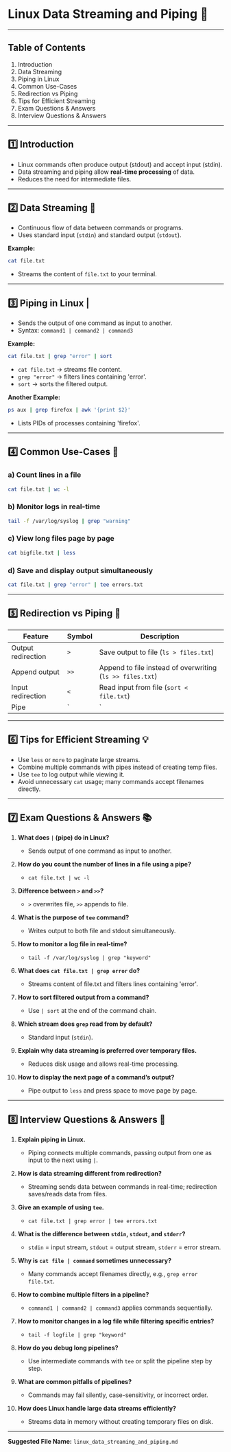 # Linux Data Streaming and Piping 📡

---

## Table of Contents
1. Introduction
2. Data Streaming
3. Piping in Linux
4. Common Use-Cases
5. Redirection vs Piping
6. Tips for Efficient Streaming
7. Exam Questions & Answers
8. Interview Questions & Answers

---

## 1️⃣ Introduction
- Linux commands often produce output (stdout) and accept input (stdin).
- Data streaming and piping allow **real-time processing** of data.
- Reduces the need for intermediate files.

---

## 2️⃣ Data Streaming 🌊
- Continuous flow of data between commands or programs.
- Uses standard input (`stdin`) and standard output (`stdout`).

**Example:**
```bash
cat file.txt
```
- Streams the content of `file.txt` to your terminal.

---

## 3️⃣ Piping in Linux |
- Sends the output of one command as input to another.
- Syntax: `command1 | command2 | command3`

**Example:**
```bash
cat file.txt | grep "error" | sort
```
- `cat file.txt` → streams file content.
- `grep "error"` → filters lines containing 'error'.
- `sort` → sorts the filtered output.

**Another Example:**
```bash
ps aux | grep firefox | awk '{print $2}'
```
- Lists PIDs of processes containing 'firefox'.

---

## 4️⃣ Common Use-Cases 🔧

### a) Count lines in a file
```bash
cat file.txt | wc -l
```

### b) Monitor logs in real-time
```bash
tail -f /var/log/syslog | grep "warning"
```

### c) View long files page by page
```bash
cat bigfile.txt | less
```

### d) Save and display output simultaneously
```bash
cat file.txt | grep "error" | tee errors.txt
```

---

## 5️⃣ Redirection vs Piping 🔄

| Feature | Symbol | Description |
|---------|--------|-------------|
| Output redirection | `>` | Save output to file (`ls > files.txt`) |
| Append output | `>>` | Append to file instead of overwriting (`ls >> files.txt`) |
| Input redirection | `<` | Read input from file (`sort < file.txt`) |
| Pipe | `|` | Send output to another command (`ls | grep txt`) |

---

## 6️⃣ Tips for Efficient Streaming 💡
- Use `less` or `more` to paginate large streams.
- Combine multiple commands with pipes instead of creating temp files.
- Use `tee` to log output while viewing it.
- Avoid unnecessary `cat` usage; many commands accept filenames directly.

---

## 7️⃣ Exam Questions & Answers 📚

1. **What does `|` (pipe) do in Linux?**
   - Sends output of one command as input to another.

2. **How do you count the number of lines in a file using a pipe?**
   - `cat file.txt | wc -l`

3. **Difference between `>` and `>>`?**
   - `>` overwrites file, `>>` appends to file.

4. **What is the purpose of `tee` command?**
   - Writes output to both file and stdout simultaneously.

5. **How to monitor a log file in real-time?**
   - `tail -f /var/log/syslog | grep "keyword"`

6. **What does `cat file.txt | grep error` do?**
   - Streams content of file.txt and filters lines containing 'error'.

7. **How to sort filtered output from a command?**
   - Use `| sort` at the end of the command chain.

8. **Which stream does `grep` read from by default?**
   - Standard input (`stdin`).

9. **Explain why data streaming is preferred over temporary files.**
   - Reduces disk usage and allows real-time processing.

10. **How to display the next page of a command’s output?**
    - Pipe output to `less` and press space to move page by page.

---

## 8️⃣ Interview Questions & Answers 💼

1. **Explain piping in Linux.**
   - Piping connects multiple commands, passing output from one as input to the next using `|`.

2. **How is data streaming different from redirection?**
   - Streaming sends data between commands in real-time; redirection saves/reads data from files.

3. **Give an example of using `tee`.**
   - `cat file.txt | grep error | tee errors.txt`

4. **What is the difference between `stdin`, `stdout`, and `stderr`?**
   - `stdin` = input stream, `stdout` = output stream, `stderr` = error stream.

5. **Why is `cat file | command` sometimes unnecessary?**
   - Many commands accept filenames directly, e.g., `grep error file.txt`.

6. **How to combine multiple filters in a pipeline?**
   - `command1 | command2 | command3` applies commands sequentially.

7. **How to monitor changes in a log file while filtering specific entries?**
   - `tail -f logfile | grep "keyword"`

8. **How do you debug long pipelines?**
   - Use intermediate commands with `tee` or split the pipeline step by step.

9. **What are common pitfalls of pipelines?**
   - Commands may fail silently, case-sensitivity, or incorrect order.

10. **How does Linux handle large data streams efficiently?**
    - Streams data in memory without creating temporary files on disk.

---

**Suggested File Name:** `linux_data_streaming_and_piping.md`

